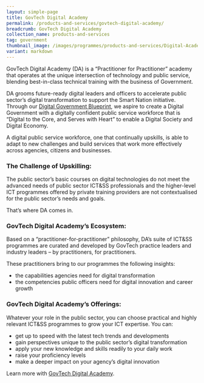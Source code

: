 ```yaml
---
layout: simple-page
title: GovTech Digital Academy
permalink: /products-and-services/govtech-digital-academy/
breadcrumb: GovTech Digital Academy
collection_name: products-and-services
tag: government
thumbnail_image: /images/programmes/products-and-services/Digital-Academy-GovTech.png
variant: markdown
---
```

GovTech Digital Academy  (DA) is a “Practitioner for Practitioner” academy that operates at the unique intersection of technology and public service, blending best-in-class technical training with the business of Government. 

DA grooms future-ready digital leaders and officers to accelerate public sector’s digital transformation to support the Smart Nation initiative. Through our [Digital Government Blueprint](https://www.tech.gov.sg/digital-government-blueprint/), we aspire to create a Digital Government with a digitally confident public service workforce that is “Digital to the Core, and Serves with Heart” to enable a Digital Society and Digital Economy. 

A digital public service workforce, one that continually upskills, is able to adapt to new challenges and build services that work more effectively across agencies, citizens and businesses.

### **The Challenge of Upskilling:**

The public sector’s basic courses on digital technologies do not meet the advanced needs of public sector ICT&SS professionals and the higher-level ICT programmes offered by private training providers are not contextualised for the public sector’s needs and goals.

That’s where DA comes in.

### **GovTech Digital Academy’s Ecosystem:**

Based on a “practitioner-for-practitioner” philosophy, DA’s suite of ICT&SS programmes are curated and developed by GovTech practice leaders and industry leaders – by practitioners, for practitioners.

These practitioners bring to our programmes the following insights:
* the capabilities agencies need for digital transformation
* the competencies public officers need for digital innovation and career growth

### **GovTech Digital Academy’s Offerings:**

Whatever your role in the public sector, you can choose practical and highly relevant ICT&SS programmes to grow your ICT expertise. You can:
* get up to speed with the latest tech trends and developments
* gain perspectives unique to the public sector’s digital transformation
* apply your new knowledge and skills readily to your daily work
* raise your proficiency levels
* make a deeper impact on your agency’s digital innovation

Learn more with [GovTech Digital Academy](https://www.thedigitalacademy.tech.gov.sg/).